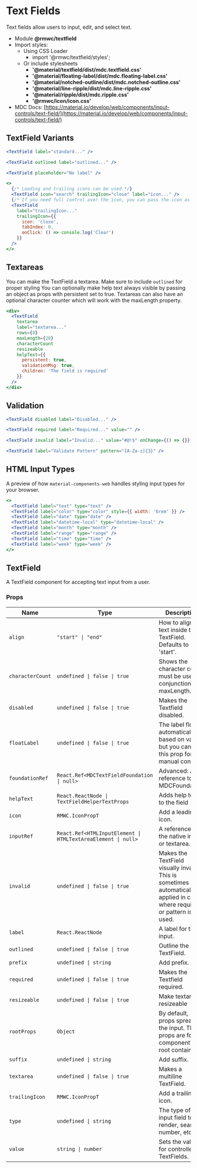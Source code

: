 # Text Fields

Text fields allow users to input, edit, and select text.

- Module **@rmwc/textfield**
- Import styles:
  - Using CSS Loader
    - import '@rmwc/textfield/styles';
  - Or include stylesheets
    - **'@material/textfield/dist/mdc.textfield.css'**
    - **'@material/floating-label/dist/mdc.floating-label.css'**
    - **'@material/notched-outline/dist/mdc.notched-outline.css'**
    - **'@material/line-ripple/dist/mdc.line-ripple.css'**
    - **'@material/ripple/dist/mdc.ripple.css'**
    - **'@rmwc/icon/icon.css'**
- MDC Docs: [https://material.io/develop/web/components/input-controls/text-field/](https://material.io/develop/web/components/input-controls/text-field/)

## TextField Variants

```jsx
<TextField label="standard..." />
```

```jsx
<TextField outlined label="outlined..." />
```

```jsx
<TextField placeholder="No label" />
```

```jsx
<>
  {/* Leading and trailing icons can be used.*/}
  <TextField icon="search" trailingIcon="close" label="icon..." />
  {/* If you need full control over the icon, you can pass the icon as options with your own props. Dont forget the TabIndex to make it clickable*/}
  <TextField
    label="trailingIcon..."
    trailingIcon={{
      icon: 'close',
      tabIndex: 0,
      onClick: () => console.log('Clear')
    }}
  />
</>
```

## Textareas

You can make the TextField a textarea. Make sure to include `outlined` for proper styling You can optionally make help text always visible by passing an object as props with persistent set to true. Textareas can also have an optional character counter which will work with the maxLength property.

```jsx
<div>
  <TextField
    textarea
    label="textarea..."
    rows={8}
    maxLength={20}
    characterCount
    resizeable
    helpText={{
      persistent: true,
      validationMsg: true,
      children: 'The field is required'
    }}
  />
</div>
```

## Validation

```jsx
<TextField disabled label="Disabled..." />
```

```jsx
<TextField required label="Required..." value="" />
```

```jsx
<TextField invalid label="Invalid..." value="#@!$" onChange={() => {}} />
```

```jsx
<TextField label="Validate Pattern" pattern="[A-Za-z]{3}" />
```

## HTML Input Types

A preview of how `material-components-web` handles styling input types for your browser.

```jsx
<>
  <TextField label="text" type="text" />
  <TextField label="color" type="color" style={{ width: '6rem' }} />
  <TextField label="date" type="date" />
  <TextField label="datetime-local" type="datetime-local" />
  <TextField label="month" type="month" />
  <TextField label="range" type="range" />
  <TextField label="time" type="time" />
  <TextField label="week" type="week" />
</>
```

## TextField

A TextField component for accepting text input from a user.

### Props

| Name             | Type                                                         | Description                                                                                                               |
| ---------------- | ------------------------------------------------------------ | ------------------------------------------------------------------------------------------------------------------------- |
| `align`          | `"start" \| "end"`                                           | How to align the text inside the TextField. Defaults to 'start'.                                                          |
| `characterCount` | `undefined \| false \| true`                                 | Shows the character count, must be used in conjunction with maxLength.                                                    |
| `disabled`       | `undefined \| false \| true`                                 | Makes the Textfield disabled.                                                                                             |
| `floatLabel`     | `undefined \| false \| true`                                 | The label floats automatically based on value, but you can use this prop for manual control.                              |
| `foundationRef`  | `React.Ref<MDCTextFieldFoundation \| null>`                  | Advanced: A reference to the MDCFoundation.                                                                               |
| `helpText`       | `React.ReactNode \| TextFieldHelperTextProps`                | Adds help text to the field                                                                                               |
| `icon`           | `RMWC.IconPropT`                                             | Add a leading icon.                                                                                                       |
| `inputRef`       | `React.Ref<HTMLInputElement \| HTMLTextAreaElement \| null>` | A reference to the native input or textarea.                                                                              |
| `invalid`        | `undefined \| false \| true`                                 | Makes the TextField visually invalid. This is sometimes automatically applied in cases where required or pattern is used. |
| `label`          | `React.ReactNode`                                            | A label for the input.                                                                                                    |
| `outlined`       | `undefined \| false \| true`                                 | Outline the TextField.                                                                                                    |
| `prefix`         | `undefined \| string`                                        | Add prefix.                                                                                                               |
| `required`       | `undefined \| false \| true`                                 | Makes the Textfield required.                                                                                             |
| `resizeable`     | `undefined \| false \| true`                                 | Make textarea resizeable                                                                                                  |
| `rootProps`      | `Object`                                                     | By default, props spread to the input. These props are for the component's root container.                                |
| `suffix`         | `undefined \| string`                                        | Add suffix.                                                                                                               |
| `textarea`       | `undefined \| false \| true`                                 | Makes a multiline TextField.                                                                                              |
| `trailingIcon`   | `RMWC.IconPropT`                                             | Add a trailing icon.                                                                                                      |
| `type`           | `undefined \| string`                                        | The type of input field to render, search, number, etc                                                                    |
| `value`          | `string \| number`                                           | Sets the value for controlled TextFields.                                                                                 |

